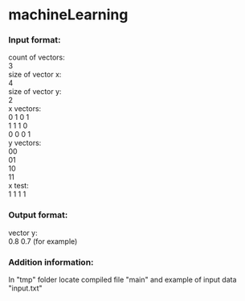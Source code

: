 # machineLearning  
  
### Input format:  
count of vectors:  
3  
size of vector x:  
4  
size of vector y:  
2  
x vectors:  
0 1 0 1  
1 1 1 0  
0 0 0 1  
y vectors:  
00  
01  
10  
11  
x test:  
1 1 1 1  
  
### Output format:  
vector y:  
0.8 0.7 (for example)  

### Addition information:
In "tmp" folder locate compiled file "main" and example of input data "input.txt"  
